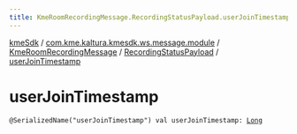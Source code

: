 ```yaml
---
title: KmeRoomRecordingMessage.RecordingStatusPayload.userJoinTimestamp - kmeSdk
---
```


[kmeSdk](../../../index.html) / [com.kme.kaltura.kmesdk.ws.message.module](../../index.html) / [KmeRoomRecordingMessage](../index.html) / [RecordingStatusPayload](index.html) / [userJoinTimestamp](./user-join-timestamp.html)

# userJoinTimestamp

`@SerializedName("userJoinTimestamp") val userJoinTimestamp: `[`Long`](https://kotlinlang.org/api/latest/jvm/stdlib/kotlin/-long/index.html)